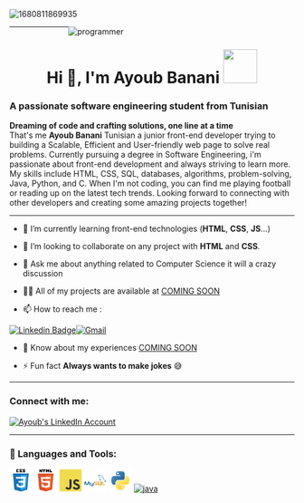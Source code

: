 


![1680811869935](https://user-images.githubusercontent.com/122807620/230803484-f99753f4-0c39-4087-95c9-2cabfde27be8.jpg)

<img align="right" width="400" src="https://camo.githubusercontent.com/cae12fddd9d6982901d82580bdf321d81fb299141098ca1c2d4891870827bf17/68747470733a2f2f6d69726f2e6d656469756d2e636f6d2f6d61782f313336302f302a37513379765349765f7430696f4a2d5a2e676966" alt="programmer">
<hr>
<p align="left">
 <h1 align="center">Hi 👋, I'm Ayoub Banani <img align="" width="60" height="60" src="https://media3.giphy.com/media/qgQUggAC3Pfv687qPC/200.webp?cid=ecf05e47erz151m3q8o6832jxvox6lvj1lzmcvrh4i3ds0zd&rid=200.webp&ct=g"></h1>
<h3>A passionate software engineering student from Tunisian</h3>

**Dreaming of code and crafting solutions, one line at a time**
<br>
That's me **Ayoub Banani** Tunisian a junior front-end developer trying to building a Scalable, Efficient and User-friendly web page to solve real problems.
Currently pursuing a degree in Software Engineering, i'm passionate about front-end development and always striving to learn more. My skills include HTML, CSS, SQL, databases, algorithms, problem-solving, Java, Python, and C. When I'm not coding, you can find me playing football or reading up on the latest tech trends. Looking forward to connecting with other developers and creating some amazing projects together!
</p>

<hr>

- 🌱 I’m currently learning front-end technologies (**HTML**, **CSS**, **JS**...)

- 👯 I’m looking to collaborate on any project with **HTML** and **CSS**.

- 💬 Ask me about anything related to Computer Science it will a crazy discussion

- 👨‍💻 All of my projects are available at [COMING SOON](https://github.com/Ayoub0Bn/Ayoub-Banani/blob/main/README.md)

- 📫 How to reach me :

[![Linkedin Badge](https://img.shields.io/badge/LinkedIn-0077B5?style=for-the-badge&logo=linkedin&logoColor=white)](https://www.linkedin.com/in/ayoub-banani/)[![Gmail](https://img.shields.io/badge/-GMAIL-D14836?style=for-the-badge&logo=gmail&logoColor=white)](mailto:Ayoub.mokhtar.banani@gmail.com)

- 📄 Know about my experiences [COMING SOON](https://github.com/Ayoub0Bn/Ayoub-Banani/blob/main/README.md)

- ⚡ Fun fact  **Always wants to make jokes** 😅

<hr>

<h3 align="left">Connect with me:</h3>
<p align="left">
<a href="https://www.linkedin.com/in/ayoub-banani/" target="_blank" ><img align="center" src="https://raw.githubusercontent.com/rahuldkjain/github-profile-readme-generator/master/src/images/icons/Social/linked-in-alt.svg" alt="Ayoub's LinkedIn Account" height="30" width="40" /></a>
</p>

<hr>

<h3 align="left">🧰 Languages and Tools:</h3>
<p align="left">
<a href="https://www.w3schools.com/css/" target="_blank" rel="noreferrer"> <img src="https://raw.githubusercontent.com/devicons/devicon/master/icons/css3/css3-original-wordmark.svg" alt="css3" width="40" height="40"/></a>
<a href="https://www.w3.org/html/" target="_blank" rel="noreferrer"> <img src="https://raw.githubusercontent.com/devicons/devicon/master/icons/html5/html5-original-wordmark.svg" alt="html5" width="40" height="40"/></a>
<a href="https://developer.mozilla.org/en-US/docs/Web/JavaScript" target="_blank" rel="noreferrer"> <img src="https://raw.githubusercontent.com/devicons/devicon/master/icons/javascript/javascript-original.svg" alt="javascript" width="40" height="40"/></a>
<a href="https://www.mysql.com/" target="_blank" rel="noreferrer"> <img src="https://raw.githubusercontent.com/devicons/devicon/master/icons/mysql/mysql-original-wordmark.svg" alt="mysql" width="40" height="40"/></a>
<a href="https://www.python.org" target="_blank" rel="noreferrer"> <img src="https://raw.githubusercontent.com/devicons/devicon/master/icons/python/python-original.svg" alt="python" width="40" height="40"/></a> 
<a href="https://www.java.com/fr/" target="_blanc"><img src="https://user-images.githubusercontent.com/122807620/228988880-87ea0d9f-01f1-4663-91bf-087529ee4ea9.png" alt="java" width="40" height="40"><a/>
</p>
 
